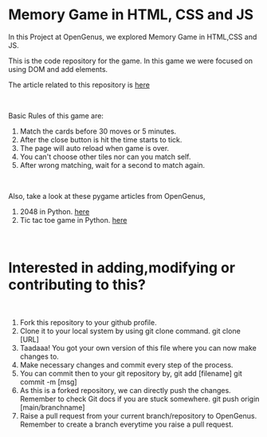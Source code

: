 # Memory Game in HTML, CSS and JS

In this Project at OpenGenus, we explored Memory Game in HTML,CSS and JS.

This is the code repository for the game. In this game we were focused on using DOM and add elements. 

The article related to this repository is [here](https://iq.opengenus.org/p/8e37a6b0-b717-4bc4-860d-e5ffaa36f751/)

<br>

Basic Rules of this game are:

<ol>
        <li> Match the cards before 30 moves or 5 minutes.</li>
        <li> After the close button is hit the time starts to tick. </li>
        <li> The page will auto reload when game is over. </li>
        <li> You can't choose other tiles nor can you match self.</li>
        <li> After wrong matching, wait for a second to match again. </li>
</ol>

<br>

Also, take a look at these pygame articles from OpenGenus,


1. 2048 in Python. [here](https://iq.opengenus.org/2048-in-python/)
2. Tic tac toe game in Python. [here](https://iq.opengenus.org/tic-tac-toe-game-in-python/)


<br>

# Interested in adding,modifying or contributing to this?
<br>
<ol>
<li>Fork this repository to your github profile.</li>
<li>Clone it to your local system by using git clone command. git clone [URL]</li>
<li>Taadaaa! You got your own version of this file where you can now make changes to.</li>
<li>Make necessary changes and commit every step of the process.</li>
<li>You can commit then to your git repository by, git add [filename] git commit -m [msg]</li>
<li>As this is a forked repository, we can directly push the changes. Remember to check Git docs if you are stuck somewhere. git push origin [main/branchname]</li>
<li>Raise a pull request from your current branch/repository to OpenGenus. Remember to create a branch everytime you raise a pull request.</li>
<ol>